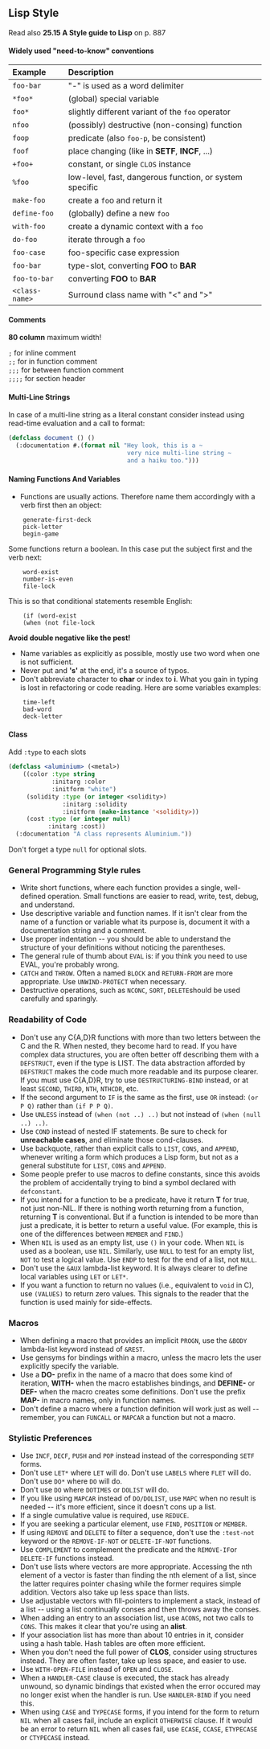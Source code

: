 ## Lisp Style

Read also **25.15 A Style guide to Lisp** on p. 887

#### Widely used "need-to-know" conventions

| Example           | Description                                             |
| :---------------- | :--------------------------------                       |
| `foo-bar`         | "-" is used as a word delimiter                         |
| `*foo*`           | (global) special variable                               |
| `foo*`            | slightly different variant of the `foo` operator        |
| `nfoo`            | (possibly) destructive (non-consing) function           |
| `foop`            | predicate (also `foo-p`, be consistent)                 |
| `foof`            | place changing (like in **SETF**, **INCF**, ...)        |
| `+foo+`           | constant, or single `CLOS` instance                     |
| `%foo`            | low-level, fast, dangerous function, or system specific |
| `make-foo`        | create a `fo`o and return it                            |
| `define-foo`      | (globally) define a new `foo`                           |
| `with-foo`        | create a dynamic context with a `foo`                   |
| `do-foo`          | iterate through a `foo`                                 |
| `foo-case`        | foo-specific case expression                            |
| `foo-bar`         | type-slot, converting **FOO** to **BAR**                |
| `foo-to-bar`      | converting **FOO** to **BAR**                           |
| `<class-name>`    | Surround class name with "<" and ">"                    |

#### Comments

**80 column** maximum width!

`;`     for inline comment<br/>
`;;`    for in function comment<br/>
`;;;`   for between function comment<br/>
`;;;;`  for section header

#### Multi-Line Strings

In case of a multi-line string as a literal constant consider
instead using read-time evaluation and a call to format:
``` cl
(defclass document () ()
  (:documentation #.(format nil "Hey look, this is a ~
                                 very nice multi-line string ~
                                 and a haiku too.")))
```

#### Naming Functions And Variables

- Functions are usually actions. Therefore name them accordingly with a verb first then an
  object:
```
    generate-first-deck
    pick-letter
    begin-game
```
Some functions return a boolean. In this case put the subject first and the verb next:
```
    word-exist
    number-is-even
    file-lock
```
This is so that conditional statements resemble English:
```
    (if (word-exist
    (when (not file-lock
```
**Avoid double negative like the pest!**

- Name variables as explicitly as possible, mostly use two word when one is not sufficient.
- Never put and **'s'** at the end, it's a source of typos.
- Don't abbreviate character to **char** or index to **i**. What you gain in typing is lost
in refactoring or code reading. Here are some variables examples:
```
    time-left
    bad-word
    deck-letter
```

#### Class

Add `:type` to each slots

``` cl
(defclass <aluminium> (<metal>)
    ((color :type string
            :initarg :color
            :initform "white")
     (solidity :type (or integer <solidity>)
               :initarg :solidity
               :initform (make-instance '<solidity>))
     (cost :type (or integer null)
           :initarg :cost))
  (:documentation "A class represents Aluminium."))
```

Don't forget a type `null` for optional slots.

### General Programming Style rules

- Write short functions, where each function provides a single, well-defined
operation. Small functions are easier to read, write, test, debug, and understand.
- Use descriptive variable and function names. If it isn't clear from the name of a
function or variable what its purpose is, document it with a documentation string and a
comment.
- Use proper indentation -- you should be able to understand the structure of your
definitions without noticing the parentheses.
- The general rule of thumb about `EVAL` is: if you think you need to use EVAL, you're
probably wrong.
- `CATCH` and `THROW`. Often a named `BLOCK` and `RETURN-FROM` are more appropriate. Use
`UNWIND-PROTECT` when necessary.
- Destructive operations, such as `NCONC`, `SORT`, `DELETE`should be used carefully
and sparingly.

### Readability of Code

- Don't use any C{A,D}R functions with more than two letters between the C and the R. When
nested, they become hard to read. If you have complex data structures, you are often
better off describing them with a `DEFSTRUCT`, even if the type is LIST. The data
abstraction afforded by `DEFSTRUCT` makes the code much more readable and its purpose
clearer. If you must use C{A,D}R, try to use `DESTRUCTURING-BIND` instead, or at least
`SECOND`, `THIRD`, `NTH`, `NTHCDR`, etc.
- If the second argument to `IF` is the same as the first, use `OR` instead: `(or P Q)`
rather than `(if P P Q)`.
- Use `UNLESS` instead of `(when (not ..) ..)` but not instead of `(when (null ..) ..)`.
- Use `COND` instead of nested IF statements. Be sure to check for **unreachable cases**,
and eliminate those cond-clauses.
- Use backquote, rather than explicit calls to `LIST`, `CONS`, and `APPEND`, whenever
writing a form which produces a Lisp form, but not as a general substitute for `LIST`,
`CONS` and `APPEND`.
- Some people prefer to use macros to define constants, since this avoids the problem of
accidentally trying to bind a symbol declared with `defconstant`.
- If you intend for a function to be a predicate, have it return **T** for true, not just
non-NIL. If there is nothing worth returning from a function, returning **T** is
conventional. But if a function is intended to be more than just a predicate, it is better
to return a useful value. (For example, this is one of the differences between `MEMBER`
and `FIND`.)
- When `NIL` is used as an empty list, use `()` in your code. When `NIL` is used as a
boolean, use `NIL`. Similarly, use `NULL` to test for an empty list, `NOT` to test a
logical value. Use `ENDP` to test for the end of a list, not `NULL`.
- Don't use the `&AUX` lambda-list keyword. It is always clearer to define local variables
using `LET` or `LET*`.
- If you want a function to return no values (i.e., equivalent to `void` in C), use
`(VALUES)` to return zero values. This signals to the reader that the function is used
mainly for side-effects.

### Macros

- When defining a macro that provides an implicit `PROGN`, use the `&BODY` lambda-list
keyword instead of `&REST`.
- Use gensyms for bindings within a macro, unless the macro lets the user explicitly
specify the variable.
- Use a **DO-** prefix in the name of a macro that does some kind of iteration, **WITH-**
when the macro establishes bindings, and **DEFINE-** or **DEF-** when the macro creates
some definitions. Don't use the prefix **MAP-** in macro names, only in function names.
- Don't define a macro where a function definition will work just as well -- remember, you
can `FUNCALL` or `MAPCAR` a function but not a macro.

### Stylistic Preferences

- Use `INCF`, `DECF`, `PUSH` and `POP` instead instead of the corresponding `SETF` forms.
- Don't use `LET*` where `LET` will do. Don't use `LABELS` where `FLET` will do. Don't use
`DO*` where `DO` will do.
- Don't use `DO` where `DOTIMES` or `DOLIST` will do.
- If you like using `MAPCAR` instead of `DO/DOLIST`, use `MAPC` when no result is needed
-- it's more efficient, since it doesn't cons up a list.
- If a single cumulative value is required, use `REDUCE`.
- If you are seeking a particular element, use `FIND`, `POSITION` or `MEMBER`.
- If using `REMOVE` and `DELETE` to filter a sequence, don't use the `:test-not` keyword
or the `REMOVE-IF-NOT` or `DELETE-IF-NOT` functions.
- Use `COMPLEMENT` to complement the predicate and the `REMOVE-IF`or `DELETE-IF` functions
instead.
- Don't use lists where vectors are more appropriate. Accessing the nth element of a
vector is faster than finding the nth element of a list, since the latter requires pointer
chasing while the former requires simple addition. Vectors also take up less space than
lists.
- Use adjustable vectors with fill-pointers to implement a stack, instead of a list --
using a list continually conses and then throws away the conses.
- When adding an entry to an association list, use `ACONS`, not two calls to `CONS`. This
makes it clear that you're using an **alist**.
- If your association list has more than about 10 entries in it, consider using a hash
table. Hash tables are often more efficient.
- When you don't need the full power of **CLOS**, consider using structures instead. They
are often faster, take up less space, and easier to use.
- Use `WITH-OPEN-FILE` instead of `OPEN` and `CLOSE`.
- When a `HANDLER-CASE` clause is executed, the stack has already unwound, so dynamic
bindings that existed when the error occured may no longer exist when the handler is
run. Use `HANDLER-BIND` if you need this.
- When using `CASE` and `TYPECASE` forms, if you intend for the form to return `NIL` when
all cases fail, include an explicit `OTHERWISE` clause. If it would be an error to return
`NIL` when all cases fail, use `ECASE`, `CCASE`, `ETYPECASE` or `CTYPECASE` instead.
